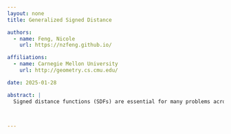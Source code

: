 ```yaml
---
layout: none
title: Generalized Signed Distance

authors:
  - name: Feng, Nicole
    url: https://nzfeng.github.io/

affiliations:
  - name: Carnegie Mellon University
    url: http://geometry.cs.cmu.edu/

date: 2025-01-28

abstract: |
  Signed distance functions (SDFs) are essential for many problems across graphics and vision. But while it is easy to compute the SDF of a closed shape free of defects, it is difficult to robustly compute the SDF of a shape that has been corrupted by holes, noise, or self-intersections. This talk presents the signed heat method for solving this problem: given "bad" geometry, the method gives a good SDF of the unknown uncorrupted geometry, without having to explicitly reconstruct the shape. The method hence simultaneously solves a difficult surface reconstruction problem while computing signed distance. Furthering this theme, this talk presents a unified framework for both reconstruction and distance computation that shows (1) the robustness of the signed heat method is hard to beat, and (2) broader implications for "robustifying" problems beyond distance computation.



---
```

